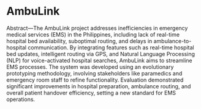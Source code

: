 # AmbuLink

Abstract—The AmbuLink project addresses
inefficiencies in emergency medical services
(EMS) in the Philippines, including lack of
real-time hospital bed availability, suboptimal
routing, and delays in ambulance-to-hospital
communication. By integrating features such as
real-time hospital bed updates, intelligent routing
via GPS, and Natural Language Processing (NLP)
for voice-activated hospital searches, AmbuLink
aims to streamline EMS processes. The system
was developed using an evolutionary prototyping
methodology, involving stakeholders like
paramedics and emergency room staff to refine
functionality. Evaluation demonstrated significant
improvements in hospital preparation, ambulance
routing, and overall patient handover efficiency,
setting a new standard for EMS operations.